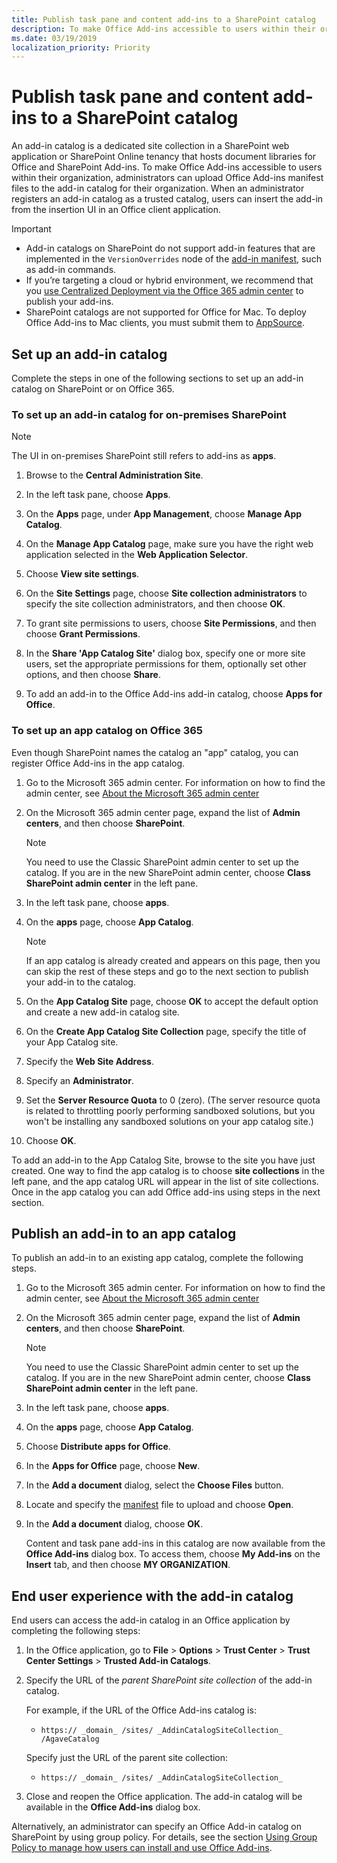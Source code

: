 ```yaml
---
title: Publish task pane and content add-ins to a SharePoint catalog
description: To make Office Add-ins accessible to users within their organization, administrators can upload Office Add-ins manifest files to the add-in catalog for their organization.
ms.date: 03/19/2019
localization_priority: Priority
---
```


# Publish task pane and content add-ins to a SharePoint catalog

An add-in catalog is a dedicated site collection in a SharePoint web application or SharePoint Online tenancy that hosts document libraries for Office and SharePoint Add-ins. To make Office Add-ins accessible to users within their organization, administrators can upload Office Add-ins manifest files to the add-in catalog for their organization. When an administrator registers an add-in catalog as a trusted catalog, users can insert the add-in from the insertion UI in an Office client application.

> [!IMPORTANT]
> - Add-in catalogs on SharePoint do not support add-in features that are implemented in the `VersionOverrides` node of the [add-in manifest](../develop/add-in-manifests.md), such as add-in commands.
> - If you’re targeting a cloud or hybrid environment, we recommend that you [use Centralized Deployment via the Office 365 admin center](../publish/centralized-deployment.md) to publish your add-ins.
> - SharePoint catalogs are not supported for Office for Mac. To deploy Office Add-ins to Mac clients, you must submit them to [AppSource](/office/dev/store/submit-to-the-office-store).   

## Set up an add-in catalog

Complete the steps in one of the following sections to set up an add-in catalog on SharePoint or on Office 365.

### To set up an add-in catalog for on-premises SharePoint

> [!NOTE]
> The UI in on-premises SharePoint still refers to add-ins as **apps**.

1. Browse to the  **Central Administration Site**.

2. In the left task pane, choose  **Apps**.

3. On the  **Apps** page, under **App Management**, choose  **Manage App Catalog**.

4. On the  **Manage App Catalog** page, make sure you have the right web application selected in the **Web Application Selector**.

5. Choose  **View site settings**.

6. On the  **Site Settings** page, choose **Site collection administrators** to specify the site collection administrators, and then choose **OK**.

7. To grant site permissions to users, choose  **Site Permissions**, and then choose  **Grant Permissions**.

8. In the  **Share 'App Catalog Site'** dialog box, specify one or more site users, set the appropriate permissions for them, optionally set other options, and then choose **Share**.

9. To add an add-in to the Office Add-ins add-in catalog, choose **Apps for Office**.

### To set up an app catalog on Office 365

Even though SharePoint names the catalog an "app" catalog, you can register Office Add-ins in the app catalog.

1. Go to the Microsoft 365 admin center. For information on how to find the admin center, see [About the Microsoft 365 admin center](https://docs.microsoft.com/office365/admin/admin-overview/about-the-admin-center)

2. On the Microsoft 365 admin center page, expand the list of **Admin centers**, and then choose **SharePoint**.

    > [!NOTE]
    > You need to use the Classic SharePoint admin center to set up the catalog. If you are in the new SharePoint admin center, choose **Class SharePoint admin center** in the left pane.

3. In the left task pane, choose  **apps**.

4. On the **apps** page, choose **App Catalog**.
    > [!NOTE]
    > If an app catalog is already created and appears on this page, then you can skip the rest of these steps and go to the next section to publish your add-in to the catalog.

5. On the **App Catalog Site** page, choose **OK** to accept the default option and create a new add-in catalog site.

6. On the **Create App Catalog Site Collection** page, specify the title of your App Catalog site.

7. Specify the **Web Site Address**.

8. Specify an **Administrator**.

9. Set the **Server Resource Quota** to 0 (zero). (The server resource quota is related to throttling poorly performing sandboxed solutions, but you won't be installing any sandboxed solutions on your app catalog site.)

10. Choose **OK**.

To add an add-in to the App Catalog Site, browse to the site you have just created. One way to find the app catalog is to choose **site collections** in the left pane, and the app catalog URL will appear in the list of site collections. Once in the app catalog you can add Office add-ins using steps in the next section.

## Publish an add-in to an app catalog

To publish an add-in to an existing app catalog, complete the following steps.

1. Go to the Microsoft 365 admin center. For information on how to find the admin center, see [About the Microsoft 365 admin center](https://docs.microsoft.com/office365/admin/admin-overview/about-the-admin-center)
2. On the Microsoft 365 admin center page, expand the list of **Admin centers**, and then choose **SharePoint**.
    > [!NOTE]
    > You need to use the Classic SharePoint admin center to set up the catalog. If you are in the new SharePoint admin center, choose **Class SharePoint admin center** in the left pane.
3. In the left task pane, choose  **apps**.
4. On the **apps** page, choose **App Catalog**.
5. Choose **Distribute apps for Office**.
6. In the **Apps for Office** page, choose **New**.
7. In the **Add a document** dialog, select the **Choose Files** button.
8. Locate and specify the [manifest](../develop/add-in-manifests.md) file to upload and choose **Open**.
9. In the **Add a document** dialog, choose **OK**.

    Content and task pane add-ins in this catalog are now available from the  **Office Add-ins** dialog box. To access them, choose **My Add-ins** on the **Insert** tab, and then choose **MY ORGANIZATION**.

## End user experience with the add-in catalog

End users can access the add-in catalog in an Office application by completing the following steps:

1. In the Office application, go to  **File** > **Options** > **Trust Center** > **Trust Center Settings** > **Trusted Add-in Catalogs**.

2. Specify the URL of the  _parent SharePoint site collection_ of the add-in catalog. 

    For example, if the URL of the Office Add-ins catalog is:

    - `https:// _domain_ /sites/ _AddinCatalogSiteCollection_ /AgaveCatalog`

    Specify just the URL of the parent site collection:

    - `https:// _domain_ /sites/ _AddinCatalogSiteCollection_`

3. Close and reopen the Office application. The add-in catalog will be available in the **Office Add-ins** dialog box.

Alternatively, an administrator can specify an Office Add-in catalog on SharePoint by using group policy. For details, see the section [Using Group Policy to manage how users can install and use Office Add-ins](/previous-versions/office/office-2013-resource-kit/jj219429(v=office.15)#using-group-policy-to-manage-how-users-can-install-and-use-apps-for-office).
